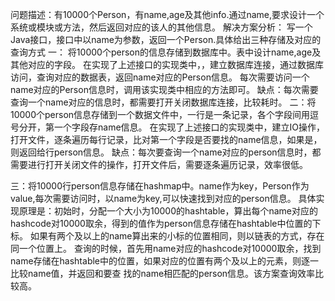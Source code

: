 问题描述：有10000个Person，有name,age及其他info.通过name,要求设计一个系统或模块或方法，然后返回对应的该人的其他信息。
解决方案分析：
写一个Java接口，接口中以name为参数，返回一个Person.具体给出三种存储及对应的查询方式
一： 将10000个person的信息存储到数据库中。表中设计name,age及其他对应的字段。
     在实现了上述接口的实现类中，，建立数据库连接，通过数据库访问，查询对应的数据表，返回name对应的Person信息。
     每次需要访问一个name对应的Person信息时，调用该实现类中相应的方法即可。
     缺点：每次需要查询一个name对应的信息时，都需要打开关闭数据库连接，比较耗时。
二：将10000个person信息存储到一个数据文件中，一行是一条记录，各个字段间用逗号分开，第一个字段存name信息。
    在实现了上述接口的实现类中，建立IO操作，打开文件，逐条遍历每行记录，比对第一个字段是否要找的name信息，如果是，则返回给行person信息。
    缺点：每次要查询一个name对应的person信息时，都需要进行打开关闭文件的操作，打开文件后，需要逐条遍历记录，效率很低。
    
三：将10000行person信息存储在hashmap中。name作为key，Person作为value,每次需要访问时，以name为key,可以快速找到对应的person信息。
   具体实现原理是：初始时，分配一个大小为10000的hashtable，算出每个name对应的hashcode对10000取余，得到的值作为person信息存储在hashtable中位置的下标。
   如果有两个及以上的name算出来的小标的位置相同，则以链表的方式，存在同一个位置上。
   查询的时候，首先用name对应的hashcode对10000取余，找到name存储在hashtable中的位置，如果对应的位置有两个及以上的元素，则逐一比较name值，并返回和要查
   找的name相匹配的person信息。该方案查询效率比较高。
